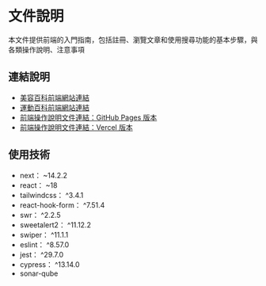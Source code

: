 # 文件說明

本文件提供前端的入門指南，包括註冊、瀏覽文章和使用搜尋功能的基本步驟，與各類操作說明、注意事項

## 連結說明

- [美容百科前端網站連結](https://beauty.kinglyrobot.com/)
- [運動百科前端網站連結](https://sport.kinglyrobot.com/)
- [前端操作說明文件連結：GitHub Pages 版本](https://ben0588.github.io/kingly_frontend_doc/)
- [前端操作說明文件連結：Vercel 版本](https://kingly-frontend-doc.vercel.app/)

## 使用技術

- next： ~14.2.2
- react： ~18
- tailwindcss： ^3.4.1
- react-hook-form： ^7.51.4
- swr： ^2.2.5
- sweetalert2： ^11.12.2
- swiper： ^11.1.1
- eslint： ^8.57.0
- jest： ^29.7.0
- cypress： ^13.14.0
- sonar-qube
